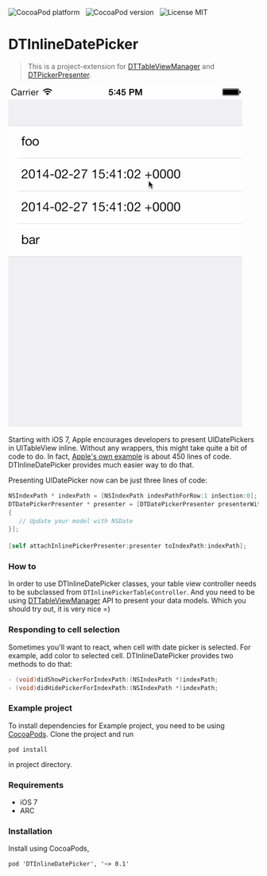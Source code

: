 ![CocoaPod platform](https://cocoapod-badges.herokuapp.com/p/DTInlineDatePicker/badge.png) &nbsp; 
![CocoaPod version](https://cocoapod-badges.herokuapp.com/v/DTInlineDatePicker/badge.png) &nbsp; 
![License MIT](https://go-shields.herokuapp.com/license-MIT-blue.png)

DTInlineDatePicker
===================

> This is a project-extension for [DTTableViewManager](https://github.com/DenHeadless/DTTableViewManager) and [DTPickerPresenter](https://github.com/DenHeadless/DTPickerPresenter).

![](example.gif)

Starting with iOS 7, Apple encourages developers to present UIDatePickers in UITableView inline.  Without any wrappers, this might take quite a bit of code to do. In fact, [Apple's own example](https://developer.apple.com/library/ios/samplecode/datecell/Introduction/Intro.html) is about 450 lines of code. DTInlineDatePicker provides much easier way to do that.

Presenting UIDatePicker now can be just three lines of code:

```objective-c
NSIndexPath * indexPath = [NSIndexPath indexPathForRow:1 inSection:0];
DTDatePickerPresenter * presenter = [DTDatePickerPresenter presenterWithChangeBlock:^(NSDate * selectedDate)
{
   // Update your model with NSDate     
}];
    
[self attachInlinePickerPresenter:presenter toIndexPath:indexPath];
```

### How to

In order to use DTInlineDatePicker classes, your table view controller needs to be subclassed from `DTInlinePickerTableController`. And you need to be using [DTTableViewManager]((https://github.com/DenHeadless/DTTableViewManager)) API to present your data models. Which you should try out, it is very nice =)

### Responding to cell selection

Sometimes you'll want to react, when cell with date picker is selected. For example, add color to selected cell. DTInlineDatePicker provides two methods to do that:

```objective-c
- (void)didShowPickerForIndexPath:(NSIndexPath *)indexPath;
- (void)didHidePickerForIndexPath:(NSIndexPath *)indexPath;
```

### Example project

To install dependencies for Example project, you need to be using [CocoaPods](http://www.cocoapods.org). Clone the project and run

```shell
pod install
```
in project directory.

### Requirements

* iOS 7
* ARC

### Installation

Install using CocoaPods,

    pod 'DTInlineDatePicker', '~> 0.1'

